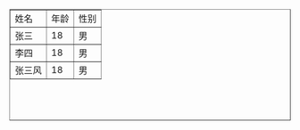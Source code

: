 <!DOCTYPE html>
<html lang="en">
<head>
    <meta charset="UTF-8">
    <meta name="viewport" content="width=device-width, initial-scale=1.0">
    <title>表格</title>
</head>
<body>
    <!-- table的几个重要属性，边框宽度，表格宽和高，表格居中或居左右，单元格之间的距离，格内数据与格的距离 -->
    <table border="1" width="500" height="200" align="center" cellspacing="0" cellpadding="10">
        <tr>  
            <td>姓名</td>
            <td>年龄</td>
            <td>性别</td>
        </tr>
        <tr>  
            <td>张三</td>
            <td>18</td>
            <td>男</td>
        <tr>  
            <td>李四</td>
            <td>18</td>
            <td>男</td>
        </tr>
        <tr>  
            <td>张三风</td>
            <td>18</td>
            <td>男</td>
        <tr>  
    </table>
</body>
</html>

